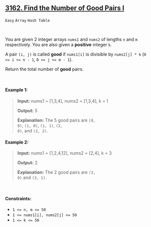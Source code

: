 ## [3162. Find the Number of Good Pairs I](https://leetcode.com/problems/find-the-number-of-good-pairs-i)

<code>Easy</code> <code>Array</code> <code>Hash Table</code>

<br>

You are given 2 integer arrays <code>nums1</code> and <code>nums2</code> of lengths <code>n</code> and <code>m</code> respectively. You are also given a __positive__ integer <code>k</code>.

A pair <code>(i, j)</code> is called __good__ if <code>nums1[i]</code> is divisible by <code>nums2[j] * k</code> (<code>0 <= i <= n - 1</code>, <code>0 <= j <= m - 1</code>).

Return the total number of __good__ pairs.

<br>

#### Example 1:

> __Input:__ nums1 = [1,3,4], nums2 = [1,3,4], k = 1
>   
> __Output:__ 5  
>   
> __Explanation:__ The 5 good pairs are <code>(0, 0)</code>, <code>(1, 0)</code>, <code>(1, 1)</code>, <code>(2, 0)</code>, and <code>(2, 2)</code>.  

#### Example 2:

> __Input:__ nums1 = [1,2,4,12], nums2 = [2,4], k = 3  
>   
> __Output:__ 2  
>   
> __Explanation:__ The 2 good pairs are <code>(3, 0)</code> and <code>(3, 1)</code>.  

<br> 

#### Constraints:

- <code>1 <= n, m <= 50</code>
- <code>1 <= nums1[i], nums2[j] <= 50</code>
- <code>1 <= k <= 50</code>
